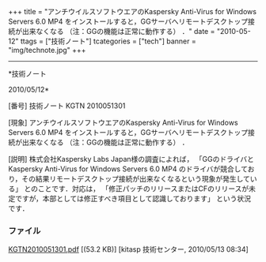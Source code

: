 ﻿+++
title = "アンチウイルスソフトウエアのKaspersky Anti-Virus for Windows Servers 6.0 MP4 をインストールすると，GGサーバへリモートデスクトップ接続が出来なくなる （注：GGの機能は正常に動作する） ．"
date = "2010-05-12"
ttags = ["技術ノート"]
tcategories = ["tech"]
banner = "img/technote.jpg"
+++

-----------------------------------------------------------------------------------------------------------------------------

*技術ノート

2010/05/12*


[番号]
技術ノート KGTN 2010051301

[現象]
アンチウイルスソフトウエアのKaspersky Anti-Virus for Windows Servers 6.0
MP4
をインストールすると，GGサーバへリモートデスクトップ接続が出来なくなる
（注：GGの機能は正常に動作する） ．

[説明]
株式会社Kaspersky Labs Japan様の調査によれば， 「GGのドライバと
Kaspersky Anti-Virus for Windows Servers 6.0 MP4
のドライバが競合しており，その結果リモートデスクトップ接続が出来なくなるという現象が発生している」
とのことです．対応は，
「修正パッチのリリースまたはCFのリリースが未定ですが，本部としては修正すべき項目として認識しております」
という状況です．


### ファイル

 
 


[KGTN2010051301.pdf](http://techreport.kitasp.net/attachments/download/166/KGTN2010051301.pdf)
 [(53.2 KB)] [kitasp 技術センター, 2010/05/13
08:34]


 


 

